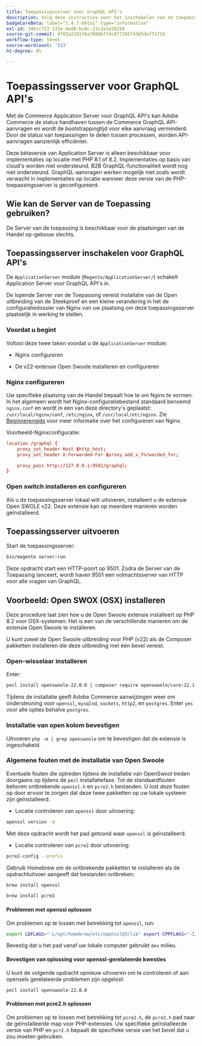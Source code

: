 ```yaml
---
title: Toepassingsserver voor GraphQL API's
description: Volg deze instructies voor het inschakelen van de toepassingsserver voor GraphQL API's in uw Adobe Commerce-implementatie.
badgeCoreBeta: label="2.4.7-bèta1" type="informative"
exl-id: 346cc722-131e-4ed0-bc8c-23c3a1e58258
source-git-commit: 4f83a2181f6a7880b77dc07729574365def71f1d
workflow-type: tm+mt
source-wordcount: '533'
ht-degree: 0%

---
```


# Toepassingsserver voor GraphQL API&#39;s

Met de Commerce Application Server voor GraphQL API&#39;s kan Adobe Commerce de status handhaven tussen de Commerce GraphQL API-aanvragen en wordt de bootstrappingtijd voor elke aanvraag verminderd. Door de status van toepassingen te delen tussen processen, worden API-aanvragen aanzienlijk efficiënter.

Deze bètaversie van Application Server is alleen beschikbaar voor implementaties op locatie met PHP 8.1 of 8.2. Implementaties op basis van cloud&#39;s worden niet ondersteund. B2B GraphQL-functionaliteit wordt nog niet ondersteund. GraphQL-aanvragen werken mogelijk niet zoals wordt verwacht in implementaties op locatie wanneer deze versie van de PHP-toepassingsserver is geconfigureerd.

## Wie kan de Server van de Toepassing gebruiken?

De Server van de toepassing is beschikbaar voor de plaatsingen van de Handel op-gebouw slechts.

## Toepassingsserver inschakelen voor GraphQL API&#39;s

De `ApplicationServer` module (`Magento/ApplicationServer/`) schakelt Application Server voor GraphQL API&#39;s in.

De lopende Server van de Toepassing vereist installatie van de Open uitbreiding van de Steekproef en een kleine verandering in het de configuratiedossier van Nginx van uw plaatsing om deze toepassingsserver plaatselijk in werking te stellen.

### Voordat u begint

Voltooi deze twee taken voordat u de `ApplicationServer` module:

* Nginx configureren

* De v22-extensie Open Swoole installeren en configureren

### Nginx configureren

Uw specifieke plaatsing van de Handel bepaalt hoe te om Nginx te vormen. In het algemeen wordt het Nginx-configuratiebestand standaard benoemd `nginx.conf` en wordt in een van deze directory&#39;s geplaatst: `/usr/local/nginx/conf`, `/etc/nginx`, of `/usr/local/etc/nginx`. Zie [Beginnerengids](https://nginx.org/en/docs/beginners_guide.html) voor meer informatie over het configureren van Nginx.

Voorbeeld-Nginxconfiguratie:

```conf
location /graphql {
    proxy_set_header Host $http_host;
    proxy_set_header X-Forwarded-For $proxy_add_x_forwarded_for;

    proxy_pass http://127.0.0.1:9501/graphql;
}
```

### Open switch installeren en configureren

Als u de toepassingsserver lokaal wilt uitvoeren, installeert u de extensie Open SWOLE v22. Deze extensie kan op meerdere manieren worden geïnstalleerd.

## Toepassingsserver uitvoeren

Start de toepassingsserver:

```bash
bin/magento server:run
```

Deze opdracht start een HTTP-poort op 9501. Zodra de Server van de Toepassing lanceert, wordt haven 9501 een volmachtsserver van HTTP voor alle vragen van GraphQL.

## Voorbeeld: Open SWOX (OSX) installeren

Deze procedure laat zien hoe u de Open Swoole extensie installeert op PHP 8.2 voor OSX-systemen. Het is een van de verschillende manieren om de extensie Open Swoole te installeren.

U kunt zowel de Open Swoole uitbreiding voor PHP (v22) als de Composer pakketten installeren die deze uitbreiding met één bevel vereist.

### Open-wisselaar installeren

Enter:

```bash
pecl install openswoole-22.0.0 | composer require openswoole/core:22.1.1
```

Tijdens de installatie geeft Adobe Commerce aanwijzingen weer om ondersteuning voor `openssl`, `mysqlnd`, `sockets`, `http2`, en `postgres`. Enter `yes` voor alle opties behalve `postgres`.

### Installatie van open kolom bevestigen

Uitvoeren `php -m | grep openswoole` om te bevestigen dat de extensie is ingeschakeld.

### Algemene fouten met de installatie van Open Swoole

Eventuele fouten die optreden tijdens de installatie van OpenSwool treden doorgaans op tijdens de `pecl` installatiefase. Tot de standaardfouten behoren ontbrekende `openssl.h` en `pcre2.h` bestanden. U lost deze fouten op door ervoor te zorgen dat deze twee pakketten op uw lokale systeem zijn geïnstalleerd.

* Locatie controleren van `openssl` door uitvoering:

```bash
openssl version -d
```

Met deze opdracht wordt het pad getoond waar `openssl` is geïnstalleerd.

* Locatie controleren van `pcre2` door uitvoering:

```bash
pcre2-config --prefix 
```

Gebruik Homebrew om de ontbrekende pakketten te installeren als de opdrachtuitvoer aangeeft dat bestanden ontbreken:

```bash
brew install openssl
```

```bash
brew install pcre2
```

#### Problemen met openssl oplossen

Om problemen op te lossen met betrekking tot `openssl`, run:

```bash
export LDFLAGS="-L/opt/homebrew/etc/openssl@3/lib" export CPPFLAGS="-I/opt/homebrew/etc/openssl@3/include"
```

Bevestig dat u het pad vanaf uw lokale computer gebruikt `dev` milieu.

#### Bevestigen van oplossing voor openssl-gerelateerde kwesties

U kunt de volgende opdracht opnieuw uitvoeren om te controleren of aan opensels gerelateerde problemen zijn opgelost:

```bash
pecl install openswoole-22.0.0
```

#### Problemen met pcre2.h oplossen

Om problemen op te lossen met betrekking tot `pcre2.h`, de `pcre2.h` pad naar de geïnstalleerde map voor PHP-extensies. Uw specifieke geïnstalleerde versie van PHP en `pcr2.h` bepaalt de specifieke versie van het bevel dat u zou moeten gebruiken.
